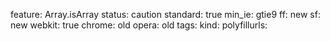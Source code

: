 feature: Array.isArray
status: caution
standard: true
min_ie: gtie9
ff: new
sf: new
webkit: true
chrome: old
opera: old
tags:
kind:
polyfillurls:

